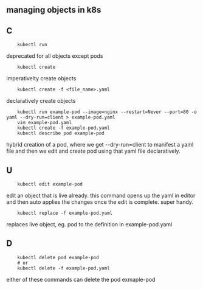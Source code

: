 ## managing objects in k8s

## C
```
    kubectl run 
``` 
deprecated for all objects except pods

```
    kubectl create
```
imperativelty create objects 

```
    kubectl create -f <file_name>.yaml
```
declaratively create objects

```
    kubectl run example-pod --image=nginx --restart=Never --port=80 -o yaml --dry-run=client > example-pod.yaml
    vim example-pod.yaml
    kubectl create -f example-pod.yaml
    kubectl describe pod example-pod
```
hybrid creation of a pod, where we get --dry-run=client to manifest a yaml file and then we edit and create pod using that yaml file declaratively.


## U

```
    kubectl edit example-pod
```
edit an object that is live already. 
this command opens up the yaml in editor and then auto applies the changes once the edit is complete. 
super handy. 

```
    kubectl replace -f example-pod.yaml
```
replaces live object, eg. pod to the definition in example-pod.yaml


## D

```
    kubectl delete pod example-pod
    # or
    kubectl delete -f example-pod.yaml
```
either of these commands can delete the pod exmaple-pod


